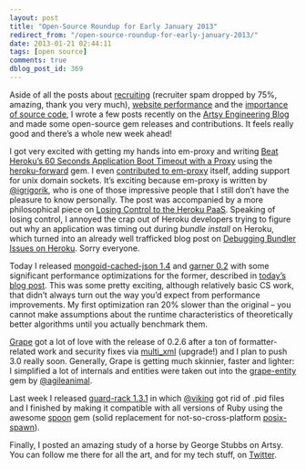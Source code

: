 ```yaml
---
layout: post
title: "Open-Source Roundup for Early January 2013"
redirect_from: "/open-source-roundup-for-early-january-2013/"
date: 2013-01-21 02:44:11
tags: [open source]
comments: true
dblog_post_id: 369
---
```

Aside of all the posts about [recruiting](https://code.dblock.org/help-me-fix-tech-recruiting-become-a-recruiter) (recruiter spam dropped by 75%, amazing, thank you very much), [website performance](https://code.dblock.org/10-things-engineers-and-non-engineers-can-do-to-make-a-website-faster) and the [importance of source code](https://code.dblock.org/treat-every-line-of-code-as-if-its-going-to-be-thrown-away-one-day), I wrote a few posts recently on the [Artsy Engineering Blog](https://artsy.github.io/) and made some open-source gem releases and contributions. It feels really good and there’s a whole new week ahead!

I got very excited with getting my hands into em-proxy and writing [Beat Heroku’s 60 Seconds Application Boot Timeout with a Proxy](https://artsy.github.io/blog/2012/12/13/beat-heroku-60-seconds-application-boot-timeout-with-a-proxy/) using the [heroku-forward](https://github.com/dblock/heroku-forward) gem. I even [contributed to em-proxy](https://github.com/igrigorik/em-proxy/pull/31) itself, adding support for unix domain sockets. It’s exciting because em-proxy is written by [@igrigorik](mailto:i@igrigorik), who is one of those impressive people that I still don’t have the pleasure to know personally. The post was accompanied by a more philosophical piece on [Losing Control to the Heroku PaaS](https://code.dblock.org/losing-control-to-the-heroku-paas). Speaking of losing control, I annoyed the crap out of Heroku developers trying to figure out why an application was timing out during _bundle install_ on Heroku, which turned into an already well trafficked blog post on [Debugging Bundler Issues on Heroku](https://artsy.github.io/blog/2013/01/15/debugging-bundler-issues-with-heroku/). Sorry everyone.

Today I released [mongoid-cached-json 1.4](https://github.com/dblock/mongoid-cached-json) and [garner 0.2](https://github.com/artsy/garner) with some significant performance optimizations for the former, described in [today’s blog post](https://artsy.github.io/blog/2013/01/20/improving-performance-of-mongoid-cached-json/). This was some pretty exciting, although relatively basic CS work, that didn’t always turn out the way you’d expect from performance improvements. My first optimization ran 20% slower than the original – you cannot make assumptions about the runtime characteristics of theoretically better algorithms until you actually benchmark them.

[Grape](https://github.com/ruby-grape/grape) got a lot of love with the release of 0.2.6 after a ton of formatter-related work and security fixes via [multi_xml](https://github.com/sferik/multi_xml) (upgrade!) and I plan to push 3.0 really soon. Generally, Grape is getting much skinnier, faster and lighter: I simplified a lot of internals and entities were taken out into the [grape-entity](https://github.com/agileanimal/grape-entity) gem by [@agileanimal](https://github.com/agileanimal).

Last week I released [guard-rack 1.3.1](https://github.com/dblock/guard-rack) in which [@viking](https://github.com/viking) got rid of .pid files and I finished by making it compatible with all versions of Ruby using the awesome [spoon](https://github.com/headius/spoon) gem (solid replacement for not-so-cross-platform [posix-spawn](https://github.com/rtomayko/posix-spawn)).

Finally, I posted an amazing study of a horse by George Stubbs on Artsy. You can follow me there for all the art, and for my tech stuff, on [Twitter](https://twitter.com/dblockdotorg).
